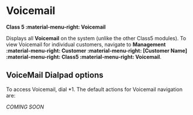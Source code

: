 # Voicemail
**Class 5 :material-menu-right: Voicemail**

Displays all **Voicemail** on the system (unlike the other Class5 modules). To view Voicemail for individual customers, navigate to **Management :material-menu-right: Customer :material-menu-right: [Customer Name] :material-menu-right: Class5 :material-menu-right: Voicemail**.

## VoiceMail Dialpad options
To access Voicemail, dial \*1. The default actions for Voicemail navigation are:

*COMING SOON*
